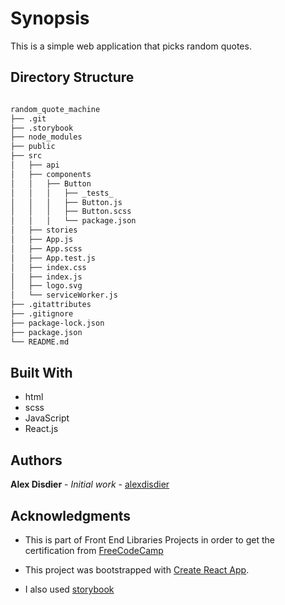 # Synopsis

This is a simple web application that picks random quotes.

## Directory Structure

```bash

random_quote_machine
├── .git
├── .storybook
├── node_modules
├── public
├── src
│   ├── api
│   ├── components
│   │   ├── Button
│   │   │   ├── _tests_
│   │   │   ├── Button.js
│   │   │   ├── Button.scss
│   │   │   └── package.json
│   ├── stories
│   ├── App.js
│   ├── App.scss
│   ├── App.test.js
│   ├── index.css
│   ├── index.js
│   ├── logo.svg
│   └── serviceWorker.js
├── .gitattributes
├── .gitignore
├── package-lock.json
├── package.json
└── README.md

```

## Built With

* html
* scss
* JavaScript
* React.js

## Authors

**Alex Disdier** - *Initial work* - [alexdisdier](https://github.com/alexdisdier)

## Acknowledgments

* This is part of Front End Libraries Projects in order to get the certification from [FreeCodeCamp](https://learn.freecodecamp.org/front-end-libraries/front-end-libraries-projects/build-a-random-quote-machine/)

* This project was bootstrapped with [Create React App](https://github.com/facebook/create-react-app).

* I also used [storybook](https://storybook.js.org/basics/introduction/)
